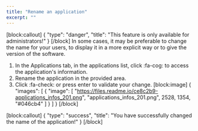 ```yaml
---
title: "Rename an application"
excerpt: ""
---
```

[block:callout]
{
  "type": "danger",
  "title": "This feature is only available for administrators!"
}
[/block]
In some cases, it may be preferable to change the name for your users, to display it in a more explicit way or to give the version of the software. 

1. In the Applications tab, in the applications list, click :fa-cog: to access the application's information.
2. Rename the application in the provided area. 
3. Click :fa-check: or press enter to validate your change. 
[block:image]
{
  "images": [
    {
      "image": [
        "https://files.readme.io/ce8c2b9-applications_infos_201.png",
        "applications_infos_201.png",
        2528,
        1354,
        "#046cb4"
      ]
    }
  ]
}
[/block]

[block:callout]
{
  "type": "success",
  "title": "You have successfully changed the name of the application!"
}
[/block]